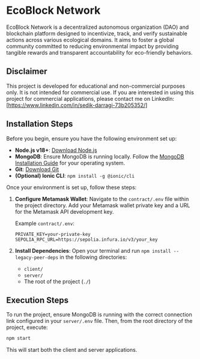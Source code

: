 # EcoBlock Network

EcoBlock Network is a decentralized autonomous organization (DAO) and blockchain platform designed to incentivize, track, and verify sustainable actions across various ecological domains. It aims to foster a global community committed to reducing environmental impact by providing tangible rewards and transparent accountability for eco-friendly behaviors.

## Disclaimer

This project is developed for educational and non-commercial purposes only. It is not intended for commercial use. If you are interested in using this project for commercial applications, please contact me on LinkedIn: [https://www.linkedin.com/in/sedik-darragi-73b205352/]

## Installation Steps

Before you begin, ensure you have the following environment set up:

*   **Node.js v18+**: [Download Node.js](https://nodejs.org/en/download/)
*   **MongoDB**: Ensure MongoDB is running locally. Follow the [MongoDB Installation Guide](https://docs.mongodb.com/manual/installation/) for your operating system.
*   **Git**: [Download Git](https://git-scm.com/downloads)
*   **(Optional) Ionic CLI**: `npm install -g @ionic/cli`

Once your environment is set up, follow these steps:

1.  **Configure Metamask Wallet**: Navigate to the `contract/.env` file within the project directory. Add your Metamask wallet private key and a URL for the Metamask API development key.

    Example `contract/.env`:
    ```
    PRIVATE_KEY=your-private-key
    SEPOLIA_RPC_URL=https://sepolia.infura.io/v3/your_key
    ```

2.  **Install Dependencies**: Open your terminal and run `npm install --legacy-peer-deps` in the following directories:
    *   `client/`
    *   `server/`
    *   The root of the project (`./`)

## Execution Steps

To run the project, ensure MongoDB is running with the correct connection link configured in your `server/.env` file. Then, from the root directory of the project, execute:

```bash
npm start
```

This will start both the client and server applications.

